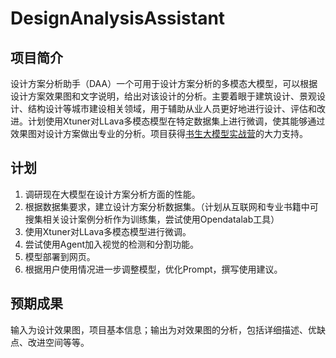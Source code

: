 # DesignAnalysisAssistant
## 项目简介
设计方案分析助手（DAA）一个可用于设计方案分析的多模态大模型，可以根据设计方案效果图和文字说明，给出对该设计的分析。主要着眼于建筑设计、景观设计、结构设计等城市建设相关领域，用于辅助从业人员更好地进行设计、评估和改进。计划使用Xtuner对LLava多模态模型在特定数据集上进行微调，使其能够通过效果图对设计方案做出专业的分析。项目获得[书生大模型实战营](https://github.com/InternLM/Tutorial)的大力支持。

## 计划
1. 调研现在大模型在设计方案分析方面的性能。
2. 根据数据集要求，建立设计方案分析数据集。（计划从互联网和专业书籍中可搜集相关设计案例分析作为训练集，尝试使用Opendatalab工具）
3. 使用Xtuner对LLava多模态模型进行微调。
4. 尝试使用Agent加入视觉的检测和分割功能。
5. 模型部署到网页。
6. 根据用户使用情况进一步调整模型，优化Prompt，撰写使用建议。

## 预期成果
输入为设计效果图，项目基本信息；输出为对效果图的分析，包括详细描述、优缺点、改进空间等等。

